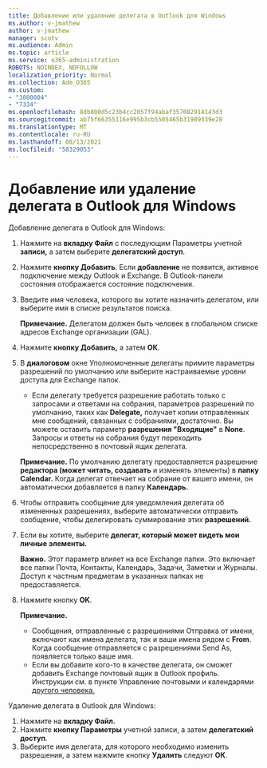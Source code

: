 ```yaml
---
title: Добавление или удаление делегата в Outlook для Windows
ms.author: v-jmathew
author: v-jmathew
manager: scotv
ms.audience: Admin
ms.topic: article
ms.service: o365-administration
ROBOTS: NOINDEX, NOFOLLOW
localization_priority: Normal
ms.collection: Adm_O365
ms.custom:
- "3800004"
- "7334"
ms.openlocfilehash: 8db800d5c23b4cc2057f94abaf357082914143d3
ms.sourcegitcommit: ab75f66355116e995b3cb5505465b31989339e28
ms.translationtype: MT
ms.contentlocale: ru-RU
ms.lasthandoff: 08/13/2021
ms.locfileid: "58329053"
---
```

# <a name="how-to-add-or-remove-a-delegate-in-outlook-for-windows"></a>Добавление или удаление делегата в Outlook для Windows

Добавление делегата в Outlook для Windows: 

1. Нажмите на **вкладку Файл** с последующим Параметры учетной **записи,** а затем выберите **делегатский доступ**.
2. Нажмите **кнопку Добавить**. Если **добавление** не появится, активное подключение между Outlook и Exchange. В Outlook-панели состояния отображается состояние подключения.
3. Введите имя человека, которого вы хотите назначить делегатом, или выберите имя в списке результатов поиска.

    **Примечание.** Делегатом должен быть человек в глобальном списке адресов Exchange организации (GAL).
4. Нажмите **кнопку Добавить,** а затем **ОК**.
5. В **диалоговом** окне Уполномоченные делегаты примите параметры разрешений по умолчанию или выберите настраиваемые уровни доступа для Exchange папок.

    - Если делегату требуется разрешение работать только с запросами и ответами на собрания, параметров разрешений по умолчанию, таких как **Delegate,** получает копии отправленных мне сообщений, связанных с собраниями, достаточно. Вы можете оставить параметр **разрешения "Входящие"** в **None**. Запросы и ответы на собрания будут переходить непосредственно в почтовый ящик делегата.

    **Примечание.** По умолчанию делегату предоставляется разрешение **редактора (может читать, создавать** и изменять элементы) в **папку Calendar.** Когда делегат отвечает на собрание от вашего имени, он автоматически добавляется в папку **Календарь.**

5. Чтобы отправить сообщение для уведомления делегата об измененных разрешениях, выберите автоматически отправить сообщение, чтобы делегировать суммирование этих **разрешений.**
6. Если вы хотите, выберите **делегат, который может видеть мои личные элементы.**

    **Важно.** Этот параметр влияет на все Exchange папки. Это включает все папки Почта, Контакты, Календарь, Задачи, Заметки и Журналы. Доступ к частным предметам в указанных папках не предоставляется.

7. Нажмите кнопку **OK**.

    **Примечание.**
    - Сообщения, отправленные с разрешениями Отправка от имени, включают как имена делегата, так и ваши имена рядом с **From**. Когда сообщение отправляется с разрешениями Send As, появляется только ваше имя.
    - Если вы добавите кого-то в качестве делегата, он сможет добавить Exchange почтовый ящик в Outlook профиль. Инструкции см. в пункте Управление почтовыми и календарями [другого человека.](https://support.microsoft.com/office/manage-another-person-s-mail-and-calendar-items-afb79d6b-2967-43b9-a944-a6b953190af5)

Удаление делегата в Outlook для Windows:

1. Нажмите на **вкладку Файл.**
2. Нажмите **кнопку Параметры** учетной записи, а затем **делегатский доступ**.
3. Выберите имя делегата, для которого необходимо изменить разрешения, а затем нажмите кнопку **Удалить** следуют **ОК**.
